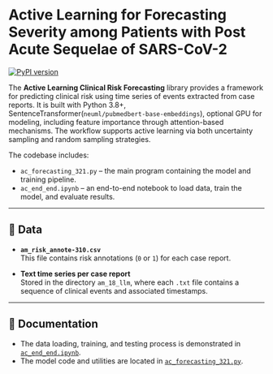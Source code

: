 # Activ­e Learn­ing for Forec­astin­g Sever­ity among Patie­nts with Post Acute Seque­lae of SARS-CoV-2   
[![PyPI version](https://badge.fury.io/py/python.svg)](https://pypi.org/project/python/)

The **Active Learning Clinical Risk Forecasting** library provides a framework for predicting clinical risk using time series of events extracted from case reports. It is built with Python 3.8+, SentenceTransformer(`neuml/pubmedbert-base-embeddings`), optional GPU for modeling, including feature importance through attention-based mechanisms. The workflow supports active learning via both uncertainty sampling and random sampling strategies.

The codebase includes:

- `ac_forecasting_321.py` – the main program containing the model and training pipeline.
- `ac_end_end.ipynb` – an end-to-end notebook to load data, train the model, and evaluate results.

---

## 📂 Data

- **`am_risk_annote-310.csv`**  
  This file contains risk annotations (`0` or `1`) for each case report.

- **Text time series per case report**  
  Stored in the directory `am_18_llm`, where each `.txt` file contains a sequence of clinical events and associated timestamps.

---

## 📄 Documentation

- The data loading, training, and testing process is demonstrated in [`ac_end_end.ipynb`](./ac_end_end.ipynb).
- The model code and utilities are located in [`ac_forecasting_321.py`](./ac_forecasting_321.py).
